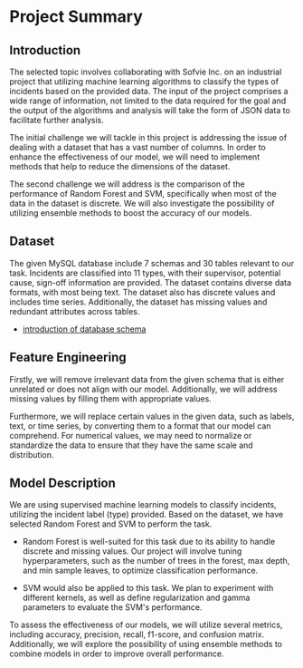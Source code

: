 # Project Summary
## Introduction
The selected topic involves collaborating with Sofvie Inc. on an industrial project that utilizing machine learning algorithms to classify the types of incidents based on the provided data.  The input of the project comprises a wide range of information, not limited to the data required for the goal and the output of the algorithms and analysis will take the form of JSON data to facilitate further analysis.

The initial challenge we will tackle in this project is addressing the issue of dealing with a dataset that has a vast number of columns. In order to enhance the effectiveness of our model, we will need to implement methods that help to reduce the dimensions of the dataset.

The second challenge we will address is the comparison of the performance of Random Forest and SVM, specifically when most of the data in the dataset is discrete. We will also investigate the possibility of utilizing ensemble methods to boost the accuracy of our models.

## Dataset
The given MySQL database include 7 schemas and 30 tables relevant to our task. Incidents are classified into 11 types, with their supervisor, potential cause, sign-off information are provided.
The dataset contains diverse data formats, with most being text. The dataset also has discrete values and includes time series. Additionally, the dataset has missing values and redundant attributes across tables.

- [introduction of database schema](documents/database_schema.md)
## Feature Engineering
Firstly, we will remove irrelevant data from the given schema that is either unrelated or does not align with our model. Additionally, we will address missing values by filling them with appropriate values.

Furthermore, we will replace certain values in the given data, such as labels, text, or time series, by converting them to a format that our model can comprehend. For numerical values, we may need to normalize or standardize the data to ensure that they have the same scale and distribution.
## Model Description
We are using supervised machine learning models to classify incidents, utilizing the incident label (type) provided. Based on the dataset, we have selected Random Forest and SVM to perform the task.

- Random Forest is well-suited for this task due to its ability to handle discrete and missing values. Our project will involve tuning hyperparameters, such as the number of trees in the forest, max depth, and min sample leaves, to optimize classification performance.

- SVM would also be applied to this task. We plan to experiment with different kernels, as well as define regularization and gamma parameters to evaluate the SVM's performance.

To assess the effectiveness of our models, we will utilize several metrics, including accuracy, precision, recall, f1-score, and confusion matrix. Additionally, we will explore the possibility of using ensemble methods to combine models in order to improve overall performance.
